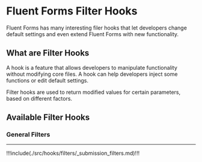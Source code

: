 # Fluent Forms Filter Hooks

<Badge type="tip" vertical="top" text="Fluent Forms Core" /> <Badge type="warning" vertical="top" text="Intermediate" />

Fluent Forms has many interesting filer hooks that let developers change default settings and even extend Fluent Forms with new functionality.

## What are Filter Hooks

A hook is a feature that allows developers to manipulate functionality without modifying core files. A hook can help developers inject some functions or edit default settings.
  
Filter hooks are used to return modified values for certain parameters, based on different factors.

## Available Filter Hooks

### General Filters
<hr />

!!!include(./src/hooks/filters/_submission_filters.md)!!!

